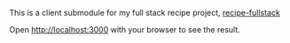 This is a client submodule for my full stack recipe project, [recipe-fullstack](https://github.com/VinnyChase28/recipe-fullstack)

Open [http://localhost:3000](http://localhost:3000) with your browser to see the result.
